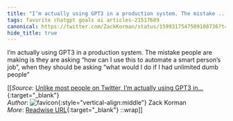 ```yaml
---
title: "I’m actually using GPT3 in a production system. The mistake ..."
tags: favorite chatgpt goals ai articles-21517689
canonical: https://twitter.com/ZackKorman/status/1599317547509108736?t=V4IWAgdBQeobmz5BIdmgUg&s=31
hide_title: true
---
```


I’m actually using GPT3 in a production system. The mistake people are making is they are asking “how can I use this to automate a smart person’s job”, when they should be asking “what would I do if I had unlimited dumb people”


[[_Source_: [Unlike most people on Twitter, I’m actually using GPT3 in...](https://twitter.com/ZackKorman/status/1599317547509108736?t=V4IWAgdBQeobmz5BIdmgUg&s=31){:target="_blank"}<br>
_Author_: ![favicon](https://s2.googleusercontent.com/s2/favicons?domain=twitter.com){:style="vertical-align:middle"} Zack Korman<br>
_More_: [Readwise URL](https://readwise.io/open/427438883){:target="_blank"}
::wrap]]
